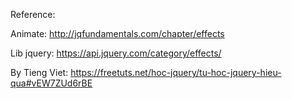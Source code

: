 Reference:

Animate: http://jqfundamentals.com/chapter/effects 

Lib jquery: https://api.jquery.com/category/effects/

By Tieng Viet: https://freetuts.net/hoc-jquery/tu-hoc-jquery-hieu-qua#vEW7ZUd6rBE